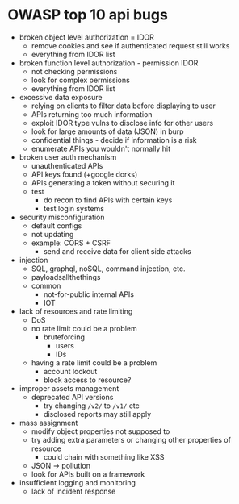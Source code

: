 # OWASP top 10 api bugs
- broken object level authorization = IDOR
  - remove cookies and see if authenticated request still works
  - everything from IDOR list
- broken function level authorization - permission IDOR
  - not checking permissions
  - look for complex permissions
  - everything from IDOR list
- excessive data exposure
  - relying on clients to filter data before displaying to user
  - APIs returning too much information
  - exploit IDOR type vulns to disclose info for other users
  - look for large amounts of data (JSON) in burp
  - confidential things - decide if information is a risk
  - enumerate APIs you wouldn't normally hit
- broken user auth mechanism
  - unauthenticated APIs
  - API keys found (+google dorks)
  - APIs generating a token without securing it
  - test
    - do recon to find APIs with certain keys
    - test login systems
- security misconfiguration
  - default configs
  - not updating
  - example: CORS + CSRF
    - send and receive data for client side attacks
- injection
  - SQL, graphql, noSQL, command injection, etc.
  - payloadsallthethings
  - common
    - not-for-public internal APIs
    - IOT
- lack of resources and rate limiting
  - DoS
  - no rate limit could be a problem
    - bruteforcing
      - users
      - IDs
  - having a rate limit could be a problem
    - account lockout
    - block access to resource?
- improper assets management
  - deprecated API versions
    - try changing `/v2/` to `/v1/` etc
    - disclosed reports may still apply
- mass assignment
  - modify object properties not supposed to
  - try adding extra parameters or changing other properties of resource
    - could chain with something like XSS
  - JSON -> pollution
  - look for APIs built on a framework
- insufficient logging and monitoring
  - lack of incident response
